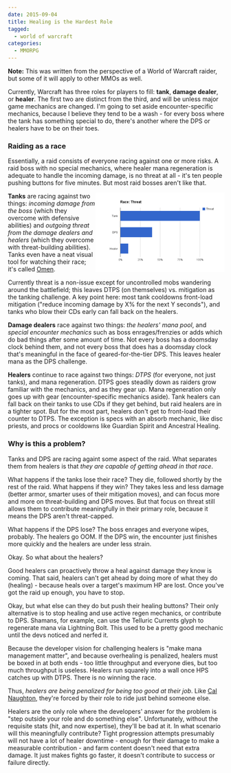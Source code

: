```yaml
---
date: 2015-09-04
title: Healing is the Hardest Role
tagged:
  - world of warcraft
categories:
  - MMORPG
---
```


**Note:** This was written from the perspective of a World of Warcraft raider, but some of it will apply to other MMOs as well.

Currently, Warcraft has three roles for players to fill: __tank__, __damage dealer__, or __healer__. The first two are distinct from the third, and will be unless major game mechanics are changed. I'm going to set aside encounter-specific mechanics, because I believe they tend to be a wash - for every boss where the tank has something special to do, there's another where the DPS or healers have to be on their toes.

<!-- more -->

### Raiding as a race

Essentially, a raid consists of everyone racing against one or more risks. A raid boss with no special mechanics, where healer mana regeneration is adequate to handle the incoming damage, is no threat at all - it's ten people pushing buttons for five minutes. But most raid bosses aren't like that.

<img src="/assets/games/chart_tank_threat.png" style="float: right" alt="Tank Threat" title="Tank Threat" class="hide-for-small" />

__Tanks__ are racing against two things: *incoming damage from the boss* (which they overcome with defensive abilities) and *outgoing threat from the damage dealers and healers* (which they overcome with threat-building abilities). Tanks even have a neat visual tool for watching their race; it's called [Omen](http://www.curse.com/addons/wow/omen-threat-meter).

Currently threat is a non-issue except for uncontrolled mobs wandering around the battlefield; this leaves DTPS (on themselves) vs. mitigation as the tanking challenge. A key point here: most tank cooldowns front-load mitigation ("reduce incoming damage by X% for the next Y seconds"), and tanks who blow their CDs early can fall back on the healers.

__Damage dealers__ race against two things: *the healers' mana pool*, and *special encounter mechanics* such as boss enrages/frenzies or adds which do bad things after some amount of time. Not every boss has a doomsday clock behind them, and not every boss that does has a doomsday clock that's meaningful in the face of geared-for-the-tier DPS. This leaves healer mana as the DPS challenge.

__Healers__ continue to race against two things: *DTPS* (for everyone, not just tanks), and mana regeneration. DTPS goes steadily down as raiders grow familiar with the mechanics, and as they gear up. Mana regeneration only goes up with gear (encounter-specific mechanics aside). Tank healers can fall back on their tanks to use CDs if they get behind, but raid healers are in a tighter spot. But for the most part, healers don't get to front-load their counter to DTPS. The exception is specs with an absorb mechanic, like disc priests, and procs or cooldowns like Guardian Spirit and Ancestral Healing.

### Why is this a problem?

Tanks and DPS are racing againt some aspect of the raid. What separates them from healers is that *they are capable of getting ahead in that race*.

What happens if the tanks lose their race? They die, followed shortly by the rest of the raid. What happens if they win? They takes less and less damage (better armor, smarter uses of their mitigation moves), and can focus more and more on threat-building and DPS moves. But that focus on threat still allows them to contribute meaningfully in their primary role, because it means the DPS aren't threat-capped.

What happens if the DPS lose? The boss enrages and everyone wipes, probably. The healers go OOM. If the DPS win, the encounter just finishes more quickly and the healers are under less strain.

Okay. So what about the healers?

Good healers can proactively throw a heal against damage they know is coming. That said, healers can't get ahead by doing more of what they do (healing) - because heals over a target's maximum HP are lost. Once you've got the raid up enough, you have to stop.

Okay, but what else can they do but push their healing buttons? Their only alternative is to stop healing and use active regen mechanics, or contribute to DPS. Shamans, for example, can use the Telluric Currents glyph to regenerate mana via Lightning Bolt. This used to be a pretty good mechanic until the devs noticed and nerfed it.

Because the developer vision for challenging healers is "make mana management matter", and because overhealing is penalized, healers must be boxed in at both ends - too little throughput and everyone dies, but too much throughput is useless. Healers run squarely into a wall once HPS catches up with DTPS. There is no winning the race.

Thus, *healers are being penalized for being too good at their job*. Like [Cal Naughton](http://www.imdb.com/character/ch0038083/), they're forced by their role to ride just behind someone else.

Healers are the only role where the developers' answer for the problem is "step outside your role and do something else". Unfortunately, without the requisite stats (hit, and now expertise), they'll be bad at it. In what scenario will this meaningfully contribute? Tight progression attempts presumably will not have a lot of healer downtime - enough for their damage to make a measurable contribution - and farm content doesn't need that extra damage. It just makes fights go faster, it doesn't contribute to success or failure directly.
